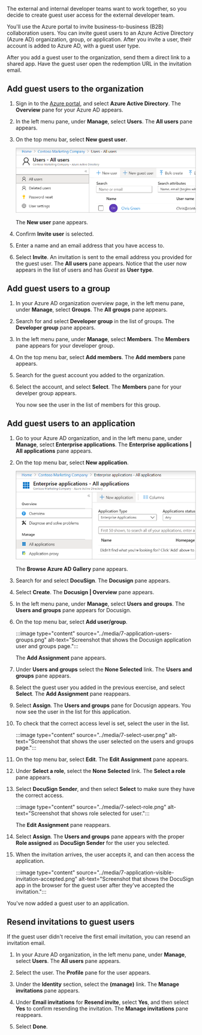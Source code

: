 The external and internal developer teams want to work together, so you decide to create guest user access for the external developer team. 

You'll use the Azure portal to invite business-to-business (B2B) collaboration users. You can invite guest users to an Azure Active Directory (Azure AD) organization, group, or application. After you invite a user, their account is added to Azure AD, with a guest user type.

After you add a guest user to the organization, send them a direct link to a shared app. Have the guest user open the redemption URL in the invitation email.

## Add guest users to the organization

1. Sign in to the [Azure portal](<https://portal.azure.com/learn.docs.microsoft.com?azure-portal=true>), and select **Azure Active Directory**. The **Overview** pane for your Azure AD appears.

1. In the left menu pane, under **Manage**, select **Users**. The **All users** pane appears.

1. On the top menu bar, select **New guest user**.

   ![Screenshot that shows the New guest user button.](../media/7-new-guest-user.png)

   The **New user** pane appears.

1. Confirm **Invite user** is selected.

1. Enter a name and an email address that you have access to.

1. Select **Invite**. An invitation is sent to the email address you provided for the guest user. The **All users** pane appears. Notice that the user now appears in the list of users and has *Guest* as **User type**.

## Add guest users to a group

1. In your Azure AD organization overview page, in the left menu pane, under **Manage**, select **Groups**. The **All groups** pane appears.

1. Search for and select **Developer group** in the list of groups. The **Developer group** pane appears.

1. In the left menu pane, under **Manage**, select **Members**. The **Members** pane appears for your developer group.

1. On the top menu bar, select **Add members**. The **Add members** pane appears.

1. Search for the guest account you added to the organization.

1. Select the account, and select **Select**. The **Members** pane for your develper group appears.

    You now see the user in the list of members for this group.

## Add guest users to an application

1. Go to your Azure AD organization, and in the left menu pane, under **Manage**, select **Enterprise applications**. The **Enterprise applications | All applications** pane appears.

1. On the top menu bar, select **New application**.

   ![Screenshot that shows the New Application button.](../media/7-enterprise-application.png)

   The **Browse Azure AD Gallery** pane appears.

1. Search for and select **DocuSign**. The **Docusign** pane appears.

1. Select **Create**. The **Docusign | Overview** pane appears.

1. In the left menu pane, under **Manage**, select **Users and groups**. The **Users and groups** pane appears for Docusign.

1. On the top menu bar, select **Add user/group**.

    :::image type="content" source="../media/7-application-users-groups.png" alt-text="Screenshot that shows the Docusign application user and groups page.":::

    The **Add Assignment** pane appears.

1. Under **Users and groups** select the **None Selected** link. The **Users and groups** pane appears.

1. Select the guest user you added in the previous exercise, and select **Select**. The **Add Assignment** pane reappears.

1. Select **Assign**. The **Users and groups** pane for Docusign appears. You now see the user in the list for this application.

1. To check that the correct access level is set, select the user in the list.

    :::image type="content" source="../media/7-select-user.png" alt-text="Screenshot that shows the user selected on the users and groups page.":::

1. On the top menu bar, select **Edit**. The **Edit Assignment** pane appears.

1. Under **Select a role**, select the **None Selected** link. The **Select a role** pane appears.

1. Select **DocuSign Sender**, and then select **Select** to make sure they have the correct access.

    :::image type="content" source="../media/7-select-role.png" alt-text="Screenshot that shows role selected for user.":::

    The **Edit Assignment** pane reappears.

1. Select **Assign**. The **Users and groups** pane appears with the proper **Role assigned** as **DocuSign Sender** for the user you selected.

1. When the invitation arrives, the user accepts it, and can then access the application.

    :::image type="content" source="../media/7-application-visible-invitation-accepted.png" alt-text="Screenshot that shows the DocuSign app in the browser for the guest user after they've accepted the invitation.":::

You've now added a guest user to an application.

## Resend invitations to guest users

If the guest user didn't receive the first email invitation, you can resend an invitation email.

1. In your Azure AD organization, in the left menu pane, under **Manage**, select **Users**. The **All users** pane appears.

1. Select the user. The **Profile** pane for the user appears.

1. Under the **Identity** section, select the **(manage)** link. The **Manage invitations** pane appears.

1. Under **Email invitations** for **Resend invite**, select **Yes**, and then select **Yes** to confirm resending the invitation. The **Manage invitations** pane reappears.

1. Select **Done**.